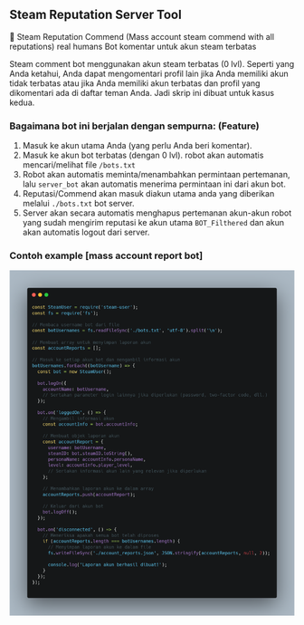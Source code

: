 ## Steam Reputation Server Tool
📡 ‎Steam Reputation Commend (Mass account steam commend with all reputations) real humans 
Bot komentar untuk akun steam terbatas

Steam comment bot menggunakan akun steam terbatas (0 lvl). Seperti yang Anda ketahui, Anda dapat mengomentari profil lain jika Anda memiliki akun tidak terbatas atau jika Anda memiliki akun terbatas dan profil yang dikomentari ada di daftar teman Anda. Jadi skrip ini dibuat untuk kasus kedua.

### Bagaimana bot ini berjalan dengan sempurna: (Feature)
 1. Masuk ke akun utama Anda (yang perlu Anda beri komentar).
 1. Masuk ke akun bot terbatas (dengan 0 lvl). robot akan automatis mencari/melihat file `/bots.txt` 
 1. Robot akan automatis meminta/menambahkan permintaan pertemanan, lalu `server_bot` akan automatis menerima permintaan ini dari akun bot.
 1. Reputasi/Commend akan masuk diakun utama anda yang diberikan melalui `./bots.txt` bot server.
 3. Server akan secara automatis menghapus pertemanan akun-akun robot yang sudah mengirim reputasi ke akun utama `BOT_Filthered` dan akun akan automatis logout dari server.



### Contoh example [mass account report bot]
![image](https://github.com/imhunterand/steam-services/blob/main/img/carbon.png)
